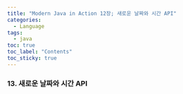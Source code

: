 ```yaml
---
title: "Modern Java in Action 12장; 새로운 날짜와 시간 API"
categories:
  - Language
tags:
  - java
toc: true
toc_label: "Contents"
toc_sticky: true
---
```


### 13. 새로운 날짜와 시간 API